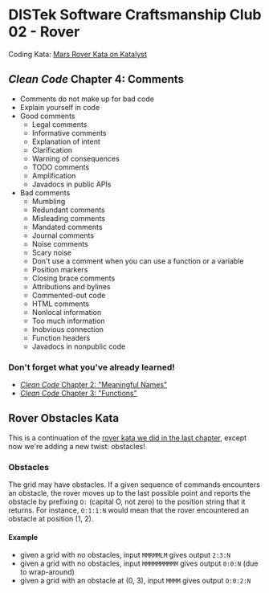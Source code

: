 DISTek Software Craftsmanship Club 02 - Rover
=============================================

Coding Kata: [Mars Rover Kata on Katalyst](https://katalyst.codurance.com/mars-rover)

_Clean Code_ Chapter 4: Comments
--------------------------------
* Comments do not make up for bad code
* Explain yourself in code
* Good comments
  * Legal comments
  * Informative comments
  * Explanation of intent
  * Clarification
  * Warning of consequences
  * TODO comments
  * Amplification
  * Javadocs in public APIs
* Bad comments
  * Mumbling
  * Redundant comments
  * Misleading comments
  * Mandated comments
  * Journal comments
  * Noise comments
  * Scary noise
  * Don't use a comment when you can use a function or a variable
  * Position markers
  * Closing brace comments
  * Attributions and bylines
  * Commented-out code
  * HTML comments
  * Nonlocal information
  * Too much information
  * Inobvious connection
  * Function headers
  * Javadocs in nonpublic code

### Don't forget what you've already learned!
* [_Clean Code_ Chapter 2: "Meaningful Names"](ch2-fizzbuzz.md)
* [_Clean Code_ Chapter 3: "Functions"](ch3-rover.md)

Rover Obstacles Kata
--------------------

This is a continuation of the [rover kata we did in the last chapter](ch3-rover.md), except now we're adding a new twist: obstacles!

### Obstacles

The grid may have obstacles. If a given sequence of commands encounters an obstacle, the rover moves up to the last possible point and reports the obstacle by prefixing `O:` (capital O, not zero) to the position string that it returns. For instance, `O:1:1:N` would mean that the rover encountered an obstacle at position (1, 2).

#### Example

* given a grid with no obstacles, input `MMRMMLM` gives output `2:3:N`
* given a grid with no obstacles, input `MMMMMMMMMM` gives output `0:0:N` (due to wrap-around)
* given a grid with an obstacle at (0, 3), input `MMMM` gives output `O:0:2:N`

